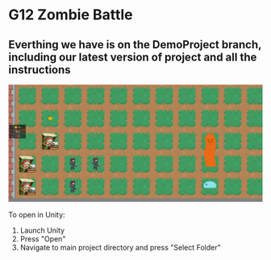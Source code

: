 # G12 Zombie Battle
## Everthing we have is on the DemoProject branch, including our latest version of project and all the instructions
![alt text](https://github.com/bryan-wu/ZombieBattleUnity/blob/master/sample.PNG "In-game capture")

To open in Unity:
1) Launch Unity
2) Press "Open"
3) Navigate to main project directory and press "Select Folder"
